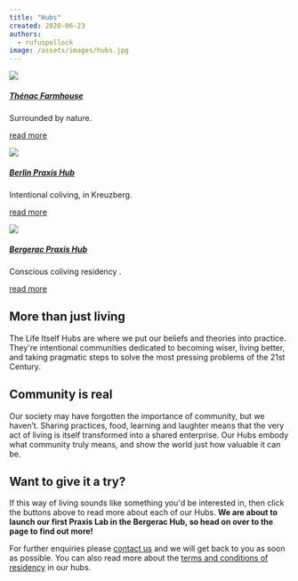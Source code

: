 ```yaml
---
title: "Hubs"
created: 2020-06-23
authors: 
  - rufuspollock
image: /assets/images/hubs.jpg
---
```


![](/assets/images/bergerac-photo_square.jpg)

##### [Thénac Farmhouse](/hubs/farmhouse/)

Surrounded by nature.

[read more](/hubs/farmhouse/)

![](/assets/images/img-20200417-wa0003_square.jpg)

##### [Berlin Praxis Hub](https://lifeitself.org/hubs/berlin/)

Intentional coliving, in Kreuzberg. 

[read more](/hubs/berlin/)

![](/assets/images/dsc01698_square.jpg)

##### [Bergerac Praxis Hub](https://lifeitself.org/hubs/bergerac/)

Conscious coliving residency .

[read more](https://lifeitself.org/hubs/bergerac/)

## More than just living

The Life Itself Hubs are where we put our beliefs and theories into practice. They're intentional communities dedicated to becoming wiser, living better, and taking pragmatic steps to solve the most pressing problems of the 21st Century. 

## Community is real

Our society may have forgotten the importance of community, but we haven’t. Sharing practices, food, learning and laughter means that the very act of living is itself transformed into a shared enterprise. Our Hubs embody what community truly means, and show the world just how valuable it can be. 

## Want to give it a try?

If this way of living sounds like something you'd be interested in, then click the buttons above to read more about each of our Hubs. **We are about to launch our first Praxis Lab in the Bergerac Hub, so head on over to the page to find out more!**

For further enquiries please [contact us](/contact/) and we will get back to you as soon as possible. You can also read more about the [terms and conditions of residency](https://tao.lifeitself.org/hubs/agreement/) in our hubs.
